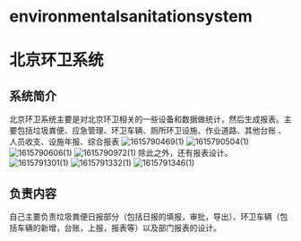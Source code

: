 # environmentalsanitationsystem
北京环卫系统
=========

系统简介
-------
北京环卫系统主要是对北京环卫相关的一些设备和数据做统计，然后生成报表。主要包括垃圾粪便、应急管理、环卫车辆、厕所环卫设施、作业道路、其他台账
、人员收支、设施年报、综合报表
![1615790469(1)](https://user-images.githubusercontent.com/31812211/111113683-185c6480-859d-11eb-8539-2ba94e7f1cb6.jpg)
![1615790504(1)](https://user-images.githubusercontent.com/31812211/111113690-1a262800-859d-11eb-8a38-4b06851c4a4a.jpg)
![1615790606(1)](https://user-images.githubusercontent.com/31812211/111113694-1b575500-859d-11eb-8f2d-1cf597b1f57d.jpg)
![1615790972(1)](https://user-images.githubusercontent.com/31812211/111114433-32e30d80-859e-11eb-95db-49e0af724a86.jpg)
除此之外，还有报表设计。
![1615791301(1)](https://user-images.githubusercontent.com/31812211/111114695-8f462d00-859e-11eb-9799-ef4e16b0ee69.jpg)
![1615791332(1)](https://user-images.githubusercontent.com/31812211/111114699-91a88700-859e-11eb-8a75-f8a1a83ab1ec.jpg)
![1615791346(1)](https://user-images.githubusercontent.com/31812211/111114706-940ae100-859e-11eb-9ae1-168f505d3998.jpg)

负责内容
-------
自己主要负责垃圾粪便日报部分（包括日报的填报，审批，导出）、环卫车辆（包括车辆的新增，台账，上报，报表等）以及部门报表的设计。
